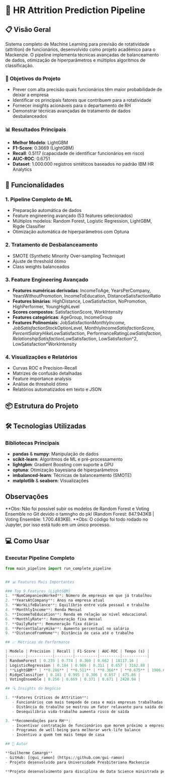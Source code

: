 # 🎯 HR Attrition Prediction Pipeline

## 📋 Visão Geral

Sistema completo de Machine Learning para previsão de rotatividade (attrition) de funcionários, desenvolvido como projeto acadêmico para o Mackenzie. O pipeline implementa técnicas avançadas de balanceamento de dados, otimização de hiperparâmetros e múltiplos algoritmos de classificação.

### 🎯 Objetivos do Projeto

- Prever com alta precisão quais funcionários têm maior probabilidade de deixar a empresa
- Identificar os principais fatores que contribuem para a rotatividade
- Fornecer insights acionáveis para o departamento de RH
- Demonstrar técnicas avançadas de tratamento de dados desbalanceados

### 📊 Resultados Principais

- **Melhor Modelo**: LightGBM
- **F1-Score**: 0.3669 (LightGBM)
- **Recall**: 0.5117 (capacidade de identificar funcionários em risco)
- **AUC-ROC**: 0.6751
- **Dataset**: 1.000.000 registros sintéticos baseados no padrão IBM HR Analytics

## 🚀 Funcionalidades

### 1. **Pipeline Completo de ML**
- Preparação automática de dados
- Feature engineering avançado (53 features selecionados)
- Múltiplos modelos: Random Forest, Logistic Regression, LightGBM, Rigde Classifier
- Otimização automática de hiperparâmetros com Optuna

### 2. **Tratamento de Desbalanceamento**
- SMOTE (Synthetic Minority Over-sampling Technique)
- Ajuste de threshold ótimo
- Class weights balanceados

### 3. **Feature Engineering Avançado**
- **Features numéricas derivadas**: IncomeToAge, YearsPerCompany, YearsWithoutPromotion, IncomeToEducation, DistanceSatisfactionRatio
- **Features binárias**: HighDistance, LowSatisfaction, NoPromotion, HighPerformer, YoungHighLevel
- **Scores compostos**: SatisfactionScore, WorkIntensity
- **Features categóricas**: AgeGroup, IncomeGroup
- **Features Polinomiais**: JobSatisfaction*MonthlyIncome, JobSatisfaction*StockOptionLevel, MonthlyIncome*SatisfactionScore, PercentSalaryHike*LowSatisfaction, PerformanceRating*LowSatisfaction, RelationshipSatisfaction*LowSatisfaction, LowSatisfaction^2, LowSatisfaction*WorkIntensity

### 4. **Visualizações e Relatórios**
- Curvas ROC e Precision-Recall
- Matrizes de confusão detalhadas
- Feature importance analysis
- Análise de threshold ótimo
- Relatórios automatizados em texto e JSON

## 📦 Estrutura do Projeto

## 🛠️ Tecnologias Utilizadas

### Bibliotecas Principais
- **pandas** & **numpy**: Manipulação de dados
- **scikit-learn**: Algoritmos de ML e pré-processamento
- **lightgbm**: Gradient Boosting com suporte a GPU
- **optuna**: Otimização bayesiana de hiperparâmetros
- **imbalanced-learn**: Técnicas de balanceamento (SMOTE)
- **matplotlib** & **seaborn**: Visualizações

## Observações
**Obs: Não foi possível subir os modelos de Random Forest e Voting Ensemble no Git devido o tamngho do pkl (Random Forest:  847.943KB | Voting Ensemble: 1.700.483KB).
**Obs: O código foi todo rodado no Jupyter, por isso está tudo em um único processo.

## 💻 Como Usar

### Executar Pipeline Completo

```python
from main_pipeline import run_complete_pipeline


## 📊 Features Mais Importantes

### Top 9 Features (LightGBM)
1. **NumCompaniesWorked**: Número de empresas em que já trabalhou
2. **YearsAtCompany**: Anos na empresa atual
3. **WorkLifeBalance**: Equilíbrio entre vida pessoal e trabalho
4. **MonthlyIncome**: Renda Mensal
5. **IncomeToEducation**: Renda em relação ao nível educacional
6. **MonthlyRate**: Remuneração fixa mensal
7. **DailyRate**: Remuneração fixa diária
8. **PercentSalaryHike**: Aumento percentual no salário
9. **DistanceFromHome**: Distância de casa até o trabalho

## 📈 Métricas de Performance

| Modelo | Precision | Recall | F1-Score | AUC-ROC | Tempo (s) |
|--------|-----------|--------|----------|---------|-----------|
| RandomForest | 0.235 | 0.774 | 0.360 | 0.662 | 18117.16 |
| LogisticRegression | 0.184 | 0.986 | 0.311 | 0.657 | 3162.88 |
| **LightGBM** | **0.286** | **0.511** | **0.366** | **0.675** | 1906.61 |
| RidgeClassifier | 0.181 | 0.995 | 0.306 | 0.657 | 475.86 |
| VotingEnsemble | 0.256 | 0.669 | 0.371 | 0.671 | 2420.94 |

## 🔍 Insights do Negócio

1. **Fatores Críticos de Attrition**:
   - Funcionários com mais tempode de casa e mais empresas trabalhadas se mostraram features relevantes para o modelo
   - Distância do trabalho se mostrou um fator relavante para saída de funcionário
   - Desequilíbrio vida-trabalho aumenta risco de saída

3. **Recomendações para RH**:
   - Incentivar contratação de funcionários que morem próximo a empresa
   - Programas de well-being para melhorar work-life balance
   - Incentivo a quem tem mais tempo de casa

## 👥 Autor

**Guilherme Camargo**
- GitHub: [@gui_ramon] (https://github.com/gui-ramon)
- Projeto desenvolvido para Universidade Presbiteriana Mackenzie

**Projeto desenvolvimento para disciplina de Data Science ministrada pelo professor Matheus Pavani**
